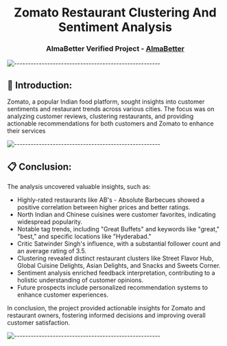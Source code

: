<h1 align="center">Zomato Restaurant Clustering And Sentiment Analysis</h1>
<h3 align="center"> AlmaBetter Verified Project - <a href="https://www.almabetter.com/"> AlmaBetter </a> </h5>

![-----------------------------------------------------](https://raw.githubusercontent.com/andreasbm/readme/master/assets/lines/rainbow.png)

## 📖 Introduction:
Zomato, a popular Indian food platform, sought insights into customer sentiments and restaurant trends across various cities. The focus was on analyzing customer reviews, clustering restaurants, and providing actionable recommendations for both customers and Zomato to enhance their services

![-----------------------------------------------------](https://raw.githubusercontent.com/andreasbm/readme/master/assets/lines/rainbow.png)

## 📋 Conclusion:
The analysis uncovered valuable insights, such as:
- Highly-rated restaurants like AB's - Absolute Barbecues showed a positive correlation between higher prices and better ratings.
- North Indian and Chinese cuisines were customer favorites, indicating widespread popularity.
- Notable tag trends, including "Great Buffets" and keywords like "great," "best," and specific locations like "Hyderabad."
- Critic Satwinder Singh's influence, with a substantial follower count and an average rating of 3.5.
- Clustering revealed distinct restaurant clusters like Street Flavor Hub, Global Cuisine Delights, Asian Delights, and Snacks and Sweets Corner.
- Sentiment analysis enriched feedback interpretation, contributing to a holistic understanding of customer opinions.
- Future prospects include personalized recommendation systems to enhance customer experiences.

In conclusion, the project provided actionable insights for Zomato and restaurant owners, fostering informed decisions and improving overall customer satisfaction.

![-----------------------------------------------------](https://raw.githubusercontent.com/andreasbm/readme/master/assets/lines/rainbow.png)
